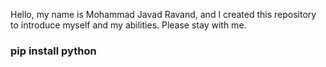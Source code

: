 
Hello, my name is Mohammad Javad Ravand, and I created this repository to introduce myself and my abilities. Please stay with me.


### pip install python
